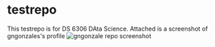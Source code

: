# testrepo
This testrepo is for DS 6306 DAta Science. Attached is a screenshot of gngonzales's profile
![gngonzale repo screenshot](https://user-images.githubusercontent.com/45543967/52170014-68527700-2707-11e9-9065-a63ce12f0786.PNG)
